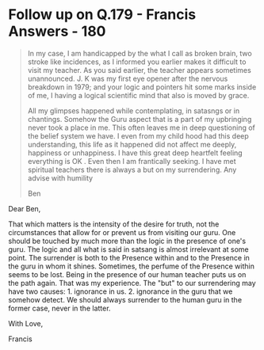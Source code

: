 # Follow up on Q.179 - Francis Answers - 180

>In my case, I am handicapped by the what I call as broken brain, two stroke like incidences, as I informed you earlier makes it difficult to visit my teacher. As you said earlier, the teacher appears sometimes unannounced. J. K was my first eye opener after the nervous breakdown in 1979; and your logic and pointers hit some marks inside of me, I having a logical scientific mind that also is moved by grace.
>
>All my glimpses happened while contemplating, in satasngs or in chantings. Somehow the Guru aspect that is a part of my upbringing never took a place in me. This often leaves me in deep questioning of the belief system we have. I even from my child hood had this deep understanding, this life as it happened did not affect me deeply, happiness or unhappiness. I have this great deep heartfelt feeling everything is OK . Even then I am frantically seeking. I have met spiritual teachers there is always a but on my surrendering. Any advise with humility
>
>Ben

Dear Ben,

That which matters is the intensity of the desire for truth, not the circumstances that allow for or prevent us from visiting our guru. One should be touched by much more than the logic in the presence of one's guru. The logic and all what is said in satsang is almost irrelevant at some point. The surrender is both to the Presence within and to the Presence in the guru in whom it shines. Sometimes, the perfume of the Presence within seems to be lost. Being in the presence of our human teacher puts us on the path again. That was my experience. The "but" to our surrendering may have two causes: 1. ignorance in us. 2. ignorance in the guru that we somehow detect. We should always surrender to the human guru in the former case, never in the latter.

With Love,

Francis

